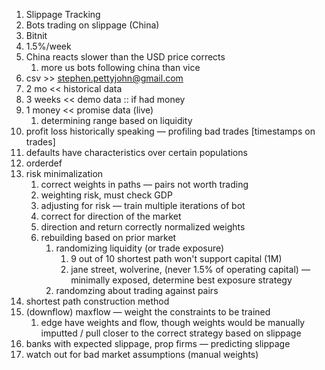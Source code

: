 1. Slippage Tracking 
2. Bots trading on slippage (China)
3. Bitnit
4. 1.5%/week
5. China reacts slower than the USD price corrects
	1. more us bots following china than vice
6. csv >> stephen.pettyjohn@gmail.com
7. 2 mo << historical data
8. 3 weeks << demo data :: if had money
9. 1 money << promise data (live)
	1. determining range based on liquidity 
10. profit loss historically speaking — profiling bad trades [timestamps on trades]
11. defaults have characteristics over certain populations
12. orderdef
13. risk minimalization
	1. correct weights in paths — pairs not worth trading
	2. weighting risk, must check GDP
	3. adjusting for risk — train multiple iterations of bot
	4. correct for direction of the market
	5. direction and return correctly normalized weights
	6. rebuilding based on prior market
		1. randomizing liquidity (or trade exposure)
			1. 9 out of 10 shortest path won't support capital (1M)
			2. jane street, wolverine,  (never 1.5% of operating capital) — minimally exposed, determine best exposure strategy 
		2. randomzing about trading against pairs
14. shortest path construction method
15. (downflow) maxflow — weight the constraints to be trained
	1. edge have weights and flow, though weights would be manually imputted / pull closer to the correct strategy based on slippage
16. banks with expected slippage, prop firms — predicting slippage
17. watch out for bad market assumptions (manual weights)